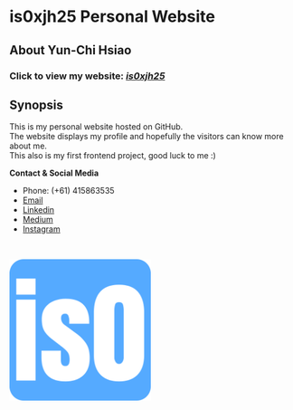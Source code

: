 # is0xjh25 Personal Website

## About Yun-Chi Hsiao
### Click to view my website: _[is0xjh25](https://is0xjh25.github.io)_

## Synopsis
This is my personal website hosted on GitHub.<br/> 
The website displays my profile and hopefully the visitors can know more about me. <br/> 
This also is my first frontend project, good luck to me :) <br/>

**Contact & Social Media**<br/>
- Phone: (+61) 415863535
- [Email](is0.jimhsiao@gmail.com)
- [Linkedin](https://www.linkedin.com/in/yunchi-hsiao/)
- [Medium](https://medium.com/@is0xjh25/about)
- [Instagram](https://www.instagram.com/is0xMoment/)
<br/>
<p align="left">
  <img alt="Favicon" src="favicon_io/android-chrome-512x512.png" width="250" >
</p>
